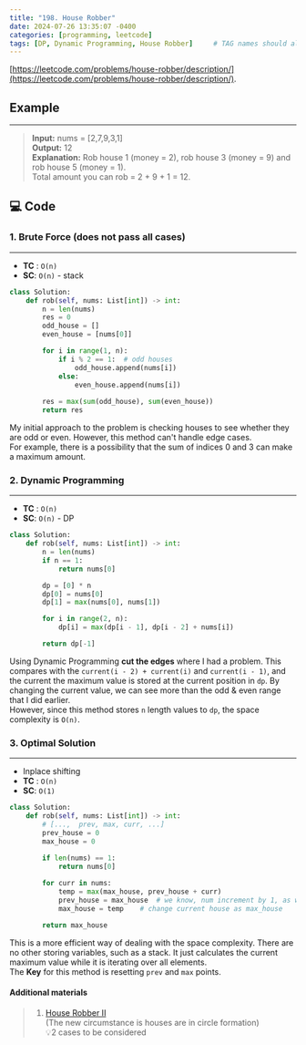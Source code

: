 ```yaml
---
title: "198. House Robber"
date: 2024-07-26 13:35:07 -0400
categories: [programming, leetcode]
tags: [DP, Dynamic Programming, House Robber]     # TAG names should always be lowercase
---
```

[https://leetcode.com/problems/house-robber/description/](https://leetcode.com/problems/house-robber/description/).

## **Example**
---
> **Input:** nums = [2,7,9,3,1] <br>
> **Output:** 12 <br>
> **Explanation:** Rob house 1 (money = 2), rob house 3 (money = 9) and rob house 5 (money = 1). <br>
> Total amount you can rob = 2 + 9 + 1 = 12.

## **💻 Code**

### **1. Brute Force** (does not pass all cases)
---
- **TC** : `O(n)`
- **SC**: `O(n)` - stack

```python
class Solution:
    def rob(self, nums: List[int]) -> int:
        n = len(nums)   
        res = 0
        odd_house = []
        even_house = [nums[0]]

        for i in range(1, n):
            if i % 2 == 1:	# odd houses
                odd_house.append(nums[i])
            else:
                even_house.append(nums[i])
            
        res = max(sum(odd_house), sum(even_house))  
        return res 
```

My initial approach to the problem is checking houses to see whether they are odd or even.
However, this method can't handle edge cases. <br>
For example, there is a possibility that the sum of indices 0 and 3 can make a maximum amount.


### **2. Dynamic Programming**
---
- **TC** : `O(n)`
- **SC**: `O(n)` - DP

```python
class Solution:
    def rob(self, nums: List[int]) -> int:
        n = len(nums)
        if n == 1:
            return nums[0]

        dp = [0] * n
        dp[0] = nums[0]
        dp[1] = max(nums[0], nums[1])

        for i in range(2, n):
            dp[i] = max(dp[i - 1], dp[i - 2] + nums[i])

        return dp[-1]
```

Using Dynamic Programming **cut the edges** where I had a problem. 
This compares with the `current(i - 2) + current(i)` and `current(i - 1)`, and the current the maximum value is stored at the current position in `dp`.
By changing the current value, we can see more than the odd & even range that I did earlier.<br>
However, since this method stores `n` length values to `dp`, the space complexity is `O(n)`.

### **3. Optimal Solution**
---
- Inplace shifting
- **TC** : `O(n)`
- **SC**: `O(1)`

```python
class Solution:
    def rob(self, nums: List[int]) -> int:
        # [...,  prev, max, curr, ...]
        prev_house = 0
        max_house = 0
        
        if len(nums) == 1:
            return nums[0]

        for curr in nums:
            temp = max(max_house, prev_house + curr)
            prev_house = max_house  # we know, num increment by 1, as well as prev_house
            max_house = temp    # change current house as max_house

        return max_house
```

This is a more efficient way of dealing with the space complexity. There are no other storing variables, such as a stack. It just calculates the current maximum value while it is iterating over all elements.<br>The **Key** for this method is resetting `prev` and `max` points.

#### Additional materials 
> 1. [House Robber II](https://leetcode.com/problems/house-robber-ii/) 
<br> (The new circumstance is houses are in circle formation) 
<br> 💡2 cases to be considered